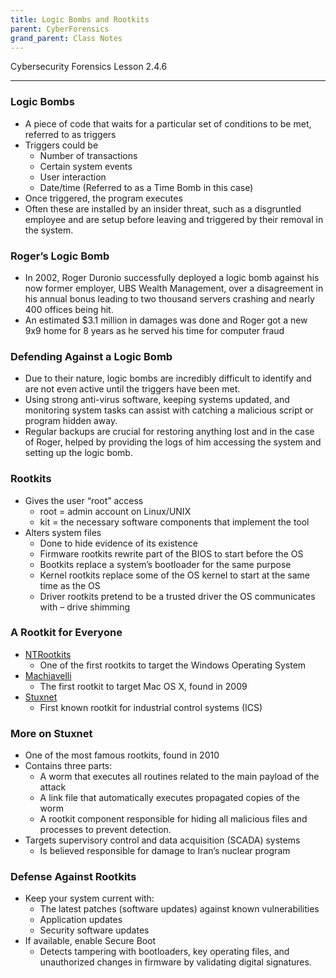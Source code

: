 ```yaml
---
title: Logic Bombs and Rootkits
parent: CyberForensics 
grand_parent: Class Notes
---
```

Cybersecurity Forensics Lesson 2.4.6
___
### Logic Bombs  
- A piece of code that waits for a particular set of conditions to be met, referred to as triggers  
- Triggers could be  
	- Number of transactions  
	- Certain system events  
	- User interaction  
	- Date/time (Referred to as a Time Bomb in this case)  
- Once triggered, the program executes  
- Often these are installed by an insider threat, such as a disgruntled employee and are setup before leaving and triggered by their removal in the system.

### Roger’s Logic Bomb  
- In 2002, Roger Duronio successfully deployed a logic bomb against his now former employer, UBS Wealth Management, over a disagreement in his annual bonus leading to two thousand servers crashing and nearly 400 offices being hit.  
- An estimated $3.1 million in damages was done and Roger got a new 9x9 home for 8 years as he served his time for computer fraud

### Defending Against a Logic Bomb  
- Due to their nature, logic bombs are incredibly difficult to identify and are not even active until the triggers have been met.  
- Using strong anti-virus software, keeping systems updated, and monitoring system tasks can assist with catching a malicious script or program hidden away.  
- Regular backups are crucial for restoring anything lost and in the case of Roger, helped by providing the logs of him accessing the system and setting up the logic bomb.

### Rootkits  
- Gives the user “root” access  
	- root = admin account on Linux/UNIX  
	- kit = the necessary software components that implement the tool  
- Alters system files  
	- Done to hide evidence of its existence  
	- Firmware rootkits rewrite part of the BIOS to start before the OS  
	- Bootkits replace a system’s bootloader for the same purpose  
	- Kernel rootkits replace some of the OS kernel to start at the same time as the OS  
	- Driver rootkits pretend to be a trusted driver the OS communicates with – drive shimming

### A Rootkit for Everyone  
- <u>NTRootkits</u>  
	- One of the first rootkits to target the Windows Operating System  
- <u>Machiavelli</u>  
	- The first rootkit to target Mac OS X, found in 2009  
- <u>Stuxnet</u>  
	- First known rootkit for industrial control systems (ICS)

### More on Stuxnet  
- One of the most famous rootkits, found in 2010  
- Contains three parts:  
	- A worm that executes all routines related to the main payload of the attack  
	- A link file that automatically executes propagated copies of the worm  
	- A rootkit component responsible for hiding all malicious files and processes to prevent detection.  
- Targets supervisory control and data acquisition (SCADA) systems  
	- Is believed responsible for damage to Iran’s nuclear program

### Defense Against Rootkits  
- Keep your system current with:  
	- The latest patches (software updates) against known vulnerabilities  
	- Application updates  
	- Security software updates  
- If available, enable Secure Boot  
	- Detects tampering with bootloaders, key operating files, and unauthorized changes in firmware by validating digital signatures.